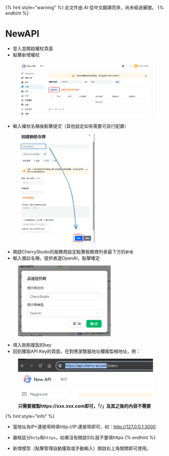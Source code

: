 
{% hint style="warning" %}
此文件由 AI 從中文翻譯而來，尚未經過審閱。
{% endhint %}

# NewAPI

*   登入並開啟權杖頁面
*   點擊新增權杖

<figure><img src="../../../.gitbook/assets/image (28).png" alt=""><figcaption></figcaption></figure>

*   輸入權杖名稱後點擊提交（其他設定如有需要可自行配置）

<figure><img src="../../../.gitbook/assets/image (29).png" alt="" width="240"><figcaption></figcaption></figure>

*   開啟CherryStudio的服務商設定點擊服務商列表最下方的`新增`
*   輸入備註名稱，提供者選OpenAI，點擊確定

<figure><img src="../../../.gitbook/assets/image (25).png" alt="" width="291"><figcaption></figcaption></figure>

*   填入剛剛複製的key
*   回到獲取API Key的頁面，在對應瀏覽器地址欄複製根地址，例：

<figure><img src="../../../.gitbook/assets/image (30).png" alt=""><figcaption><p><strong>只需要複製https://xxx.xxx.com即可，「/」及其之後的內容不需要</strong></p></figcaption></figure>

{% hint style="info" %}
*   當地址為IP+連接埠時填http://IP:連接埠即可，如：http://127.0.0.1:3000
*   嚴格區分`http`和`https`，如果沒有開啟SSL就不要填https
{% endhint %}

*   新增模型（點擊管理自動獲取或手動輸入）開啟右上角開關即可使用。